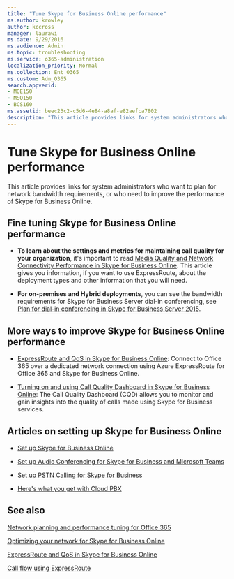 ```yaml
---
title: "Tune Skype for Business Online performance"
ms.author: krowley
author: kccross
manager: laurawi
ms.date: 9/29/2016
ms.audience: Admin
ms.topic: troubleshooting
ms.service: o365-administration
localization_priority: Normal
ms.collection: Ent_O365
ms.custom: Adm_O365
search.appverid:
- MOE150
- MSO150
- BCS160
ms.assetid: beec23c2-c5d6-4e84-a8af-e82aefca7802
description: "This article provides links for system administrators who want to plan for network bandwidth requirements, or who need to improve the performance of Skype for Business Online."
---
```


# Tune Skype for Business Online performance

This article provides links for system administrators who want to plan for network bandwidth requirements, or who need to improve the performance of Skype for Business Online. 
  
## Fine tuning Skype for Business Online performance

- **To learn about the settings and metrics for maintaining call quality for your organization**, it's important to read [Media Quality and Network Connectivity Performance in Skype for Business Online](https://support.office.com/article/5fe3e01b-34cf-44e0-b897-b0b2a83f0917). This article gives you information, if you want to use ExpressRoute, about the deployment types and other information that you will need.
    
- **For on-premises and Hybrid deployments**, you can see the bandwidth requirements for Skype for Business Server dial-in conferencing, see [Plan for dial-in conferencing in Skype for Business Server 2015](https://technet.microsoft.com/en-us/library/mt297725.aspx).
    
## More ways to improve Skype for Business Online performance

- [ExpressRoute and QoS in Skype for Business Online](https://support.office.com/article/20c654da-30ee-4e4f-a764-8b7d8844431d): Connect to Office 365 over a dedicated network connection using Azure ExpressRoute for Office 365 and Skype for Business Online. 
    
- [Turning on and using Call Quality Dashboard in Skype for Business Online](https://support.office.com/article/553fa13c-92d2-4d5c-a3d5-41a073cb047c): The Call Quality Dashboard (CQD) allows you to monitor and gain insights into the quality of calls made using Skype for Business services. 
    
## Articles on setting up Skype for Business Online

- [Set up Skype for Business Online](https://support.office.com/article/40296968-e779-4259-980b-c2de1c044c6e)
    
- [Set up Audio Conferencing for Skype for Business and Microsoft Teams](https://support.office.com/article/d01954f1-4f37-4cf5-a636-20039e5c59e9)
    
- [Set up PSTN Calling for Skype for Business](https://support.office.com/article/57893158-1acd-44ac-acaf-19f58264a9e0)
    
- [Here's what you get with Cloud PBX](https://support.office.com/article/bc9756d1-8a2f-42c4-98f6-afb17c29231c)
    
## See also

[Network planning and performance tuning for Office 365](network-planning-and-performance.md)
  
[Optimizing your network for Skype for Business Online](https://support.office.com/article/b363bdca-b00d-4150-96c3-ec7eab5a8a43)
  
[ExpressRoute and QoS in Skype for Business Online](https://support.office.com/article/20c654da-30ee-4e4f-a764-8b7d8844431d)
  
[Call flow using ExpressRoute](https://support.office.com/article/413acb29-ad83-4393-9402-51d88e7561ab)

